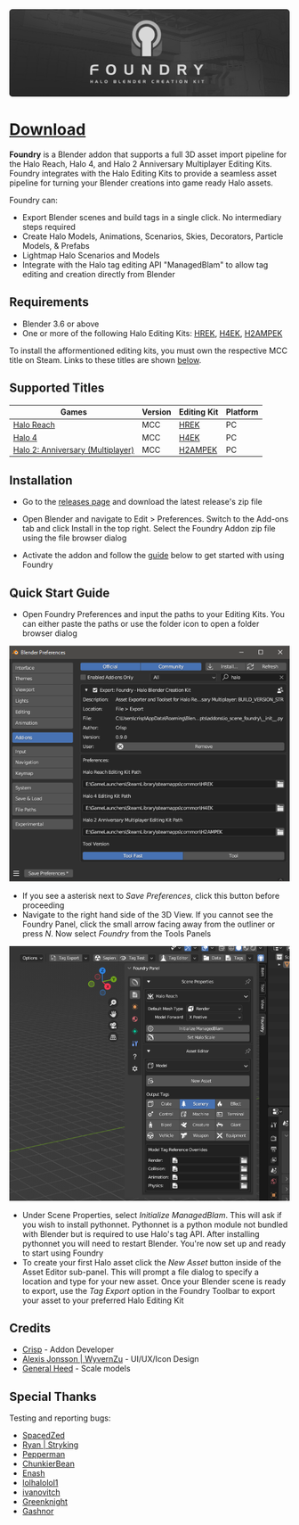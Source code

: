 <div align="center"> <img src="img/readme_banner.png"> </div>

# [Download](https://github.com/ILoveAGoodCrisp/Foundry-Halo-Blender-Creation-Kit/releases)

**Foundry** is a Blender addon that supports a full 3D asset import pipeline for the Halo Reach, Halo 4, and Halo 2 Anniversary Multiplayer Editing Kits.
Foundry integrates with the Halo Editing Kits to provide a seamless asset pipeline for turning your Blender creations into game ready Halo assets.

Foundry can:
- Export Blender scenes and build tags in a single click. No intermediary steps required
- Create Halo Models, Animations, Scenarios, Skies, Decorators, Particle Models, & Prefabs
- Lightmap Halo Scenarios and Models
- Integrate with the Halo tag editing API "ManagedBlam" to allow tag editing and creation directly from Blender

## Requirements
- Blender 3.6 or above
- One or more of the following Halo Editing Kits: [HREK](https://store.steampowered.com/app/1695790/Halo_2_Anniversary_MP_Mod_Tools__MCC/),
[H4EK](https://store.steampowered.com/app/1695792/Halo_4_Mod_Tools__MCC/),
[H2AMPEK](https://store.steampowered.com/app/1695790/Halo_2_Anniversary_MP_Mod_Tools__MCC/)

To install the afformentioned editing kits, you must own the respective MCC title on Steam. Links to these titles are shown [below](#supported-titles).

## Supported Titles
| Games | Version | Editing Kit | Platform |
| --- | --- | --- | --- |
| [Halo Reach](https://store.steampowered.com/app/1064220/Halo_Reach/) | MCC | [HREK](https://store.steampowered.com/app/1695790/Halo_2_Anniversary_MP_Mod_Tools__MCC/) | PC |
| [Halo 4](https://store.steampowered.com/app/1064273/Halo_4/) | MCC | [H4EK](https://store.steampowered.com/app/1695792/Halo_4_Mod_Tools__MCC/) | PC |
| [Halo 2: Anniversary (Multiplayer)](https://store.steampowered.com/app/1064270/Halo_2_Anniversary/) | MCC | [H2AMPEK](https://store.steampowered.com/app/1695790/Halo_2_Anniversary_MP_Mod_Tools__MCC/) | PC |


## Installation
- Go to the [releases page](https://github.com/ILoveAGoodCrisp/Foundry-Halo-Blender-Creation-Kit/releases) and download the latest release's zip file

- Open Blender and navigate to Edit > Preferences. Switch to the Add-ons tab and click Install in the top right. Select the Foundry Addon zip file using the file browser dialog

- Activate the addon and follow the [guide](#quick-start-guide) below to get started with using Foundry

## Quick Start Guide
- Open Foundry Preferences and input the paths to your Editing Kits. You can either paste the paths or use the folder icon to open a folder browser dialog

![](img/preferences.png)

- If you see a asterisk next to *Save Preferences*, click this button before proceeding
- Navigate to the right hand side of the 3D View. If you cannot see the Foundry Panel, click the small arrow facing away from the outliner or press *N*. Now select *Foundry* from the Tools Panels

![](img/foundry_panel.png)

- Under Scene Properties, select *Initialize ManagedBlam*. This will ask if you wish to install pythonnet. Pythonnet is a python module not bundled with Blender but is required to use Halo's tag API. After installing pythonnet you will need to restart Blender. You're now set up and ready to start using Foundry
- To create your first Halo asset click the *New Asset* button inside of the Asset Editor sub-panel. This will prompt a file dialog to specify a location and type for your new asset. Once your Blender scene is ready to export, use the *Tag Export* option in the Foundry Toolbar to export your asset to your preferred Halo Editing Kit

## Credits
- [Crisp](https://github.com/ILoveAGoodCrisp) - Addon Developer
- [Alexis Jonsson | WyvernZu](https://github.com/AlexisJonsson) - UI/UX/Icon Design
- [General Heed](https://github.com/Generalkidd) - Scale models


## Special Thanks
Testing and reporting bugs:
- [SpacedZed](https://github.com/SpacedZed)
- [Ryan | Stryking](https://github.com/stryking)
- [Pepperman](https://github.com/Pepper-Man)
- [ChunkierBean](https://github.com/TheChunkierBean)
- [Enash](https://github.com/EnashMods)
- [lolhalolol1](https://github.com/lolhalolol1)
- [ivanovitch](https://github.com/ivanivanovitch)
- [Greenknight](https://github.com/GreenKnight5417)
- [Gashnor](https://github.com/Gashnor)
